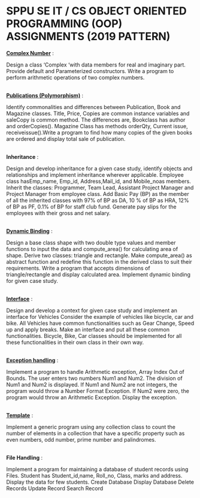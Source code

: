 <h1> SPPU SE IT / CS OBJECT ORIENTED PROGRAMMING (OOP) ASSIGNMENTS (2019 PATTERN)</h1>
<a href="https://github.com/SyntaxNova/OOPS_JAVA/blob/master/Complex1/src/Atharva/Complex1.java"><b>Complex Number</b></a> : <p>Design a class ‘Complex ‘with data members for real and imaginary part. Provide default and
Parameterized constructors. Write a program to perform arithmetic operations of two complex
numbers.</p>
<br>
<a href="https://github.com/SyntaxNova/OOPS_JAVA/blob/master/Publications/src/Atharva/Publication.java"><b>Publications (Polymorphism)</b></a> : <p>Identify commonalities and differences between Publication, Book and Magazine classes. Title,
Price, Copies are common instance variables and saleCopy is common method. The differences
are, Bookclass has author and orderCopies(). Magazine Class has methods orderQty, Current issue,
receiveissue().Write a program to find how many copies of the given books are ordered and
display total sale of publication.</p>
<br>
<b>Inheritance</b> : <p>Design and develop inheritance for a given case study, identify objects and relationships and
implement inheritance wherever applicable. Employee class hasEmp_name, Emp_id, Address,Mail_id, and Mobile_noas members. Inherit the classes: Programmer, Team Lead, Assistant Project
Manager and Project Manager from employee class. Add Basic Pay (BP) as the member of all the
inherited classes with 97% of BP as DA, 10 % of BP as HRA, 12% of BP as PF, 0.1% of BP for staff
club fund. Generate pay slips for the employees with their gross and net salary.</p>
<br>
<a href = "https://github.com/SyntaxNova/OOPS_JAVA/blob/master/DynamicB/src/Atharva/shape.java"><b>Dynamic Binding</b></a> : <p>Design a base class shape with two double type values and member functions to input the data
and compute_area() for calculating area of shape. Derive two classes: triangle and rectangle. Make
compute_area() as abstract function and redefine this function in the derived class to suit their
requirements. Write a program that accepts dimensions of triangle/rectangle and display
calculated area. Implement dynamic binding for given case study.</p>
<br>
<a href = "https://github.com/SyntaxNova/OOPS_JAVA/blob/master/Interface1/src/a/vehicle.java"><b>Interface</b></a> : <p>Design and develop a context for given case study and implement an interface for Vehicles
Consider the example of vehicles like bicycle, car and bike. All Vehicles have common
functionalities such as Gear Change, Speed up and apply breaks. Make an interface and put all
these common functionalities. Bicycle, Bike, Car classes should be implemented for all these
functionalities in their own class in their own way.</p>
<br>
<a href="https://github.com/SyntaxNova/OOPS_JAVA/blob/master/ExceptionH/src/Atharva/Exception.java"><b>Exception handling</b></a> : <p>Implement a program to handle Arithmetic exception, Array Index Out of Bounds. The user enters
two numbers Num1 and Num2. The division of Num1 and Num2 is displayed. If Num1 and Num2
are not integers, the program would throw a Number Format Exception. If Num2 were zero, the
program would throw an Arithmetic Exception. Display the exception.</p>
<br>
<a href= "https://github.com/SyntaxNova/OOPS_JAVA/blob/master/Template/src/atharva/ElementCounter.java"><b>Template</b></a> : <p>Implement a generic program using any collection class to count the number of elements in a
collection that have a specific property such as even numbers, odd number, prime number and
palindromes.</p>
<br>
<b>File Handling</b> : <p>Implement a program for maintaining a database of student records using Files.
Student has Student_id,name, Roll_no, Class, marks and address. Display the data for few
students.
Create Database
Display Database
Delete Records
Update Record
Search Record</p>
